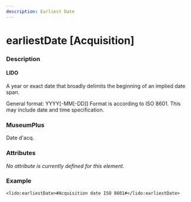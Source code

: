 ```yaml
---
description: Earliest Date
---
```


# earliestDate \[Acquisition]

### Description

#### LIDO

A year or exact date that broadly delimits the beginning of an implied date span.

General format: YYYY\[-MM\[-DD]] Format is according to ISO 8601. This may include date and time specification.

### MuseumPlus

Date d'acq.

### Attributes

_No attribute is currently defined for this element._

### Example

```markup
<lido:earliestDate>#Acquisition date ISO 8601#</lido:earliestDate>
```
